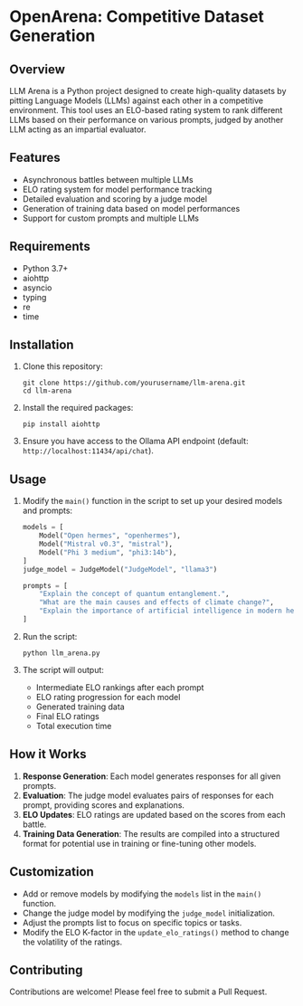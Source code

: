 # OpenArena: Competitive Dataset Generation

## Overview

LLM Arena is a Python project designed to create high-quality datasets by pitting Language Models (LLMs) against each other in a competitive environment. This tool uses an ELO-based rating system to rank different LLMs based on their performance on various prompts, judged by another LLM acting as an impartial evaluator.

## Features

- Asynchronous battles between multiple LLMs
- ELO rating system for model performance tracking
- Detailed evaluation and scoring by a judge model
- Generation of training data based on model performances
- Support for custom prompts and multiple LLMs

## Requirements

- Python 3.7+
- aiohttp
- asyncio
- typing
- re
- time

## Installation

1. Clone this repository:
   ```
   git clone https://github.com/yourusername/llm-arena.git
   cd llm-arena
   ```

2. Install the required packages:
   ```
   pip install aiohttp
   ```

3. Ensure you have access to the Ollama API endpoint (default: `http://localhost:11434/api/chat`).

## Usage

1. Modify the `main()` function in the script to set up your desired models and prompts:

   ```python
   models = [
       Model("Open hermes", "openhermes"),
       Model("Mistral v0.3", "mistral"),
       Model("Phi 3 medium", "phi3:14b"),
   ]
   judge_model = JudgeModel("JudgeModel", "llama3")

   prompts = [
       "Explain the concept of quantum entanglement.",
       "What are the main causes and effects of climate change?",
       "Explain the importance of artificial intelligence in modern healthcare."
   ]
   ```

2. Run the script:
   ```
   python llm_arena.py
   ```

3. The script will output:
   - Intermediate ELO rankings after each prompt
   - ELO rating progression for each model
   - Generated training data
   - Final ELO ratings
   - Total execution time

## How it Works

1. **Response Generation**: Each model generates responses for all given prompts.
2. **Evaluation**: The judge model evaluates pairs of responses for each prompt, providing scores and explanations.
3. **ELO Updates**: ELO ratings are updated based on the scores from each battle.
4. **Training Data Generation**: The results are compiled into a structured format for potential use in training or fine-tuning other models.

## Customization

- Add or remove models by modifying the `models` list in the `main()` function.
- Change the judge model by modifying the `judge_model` initialization.
- Adjust the prompts list to focus on specific topics or tasks.
- Modify the ELO K-factor in the `update_elo_ratings()` method to change the volatility of the ratings.

## Contributing

Contributions are welcome! Please feel free to submit a Pull Request.
